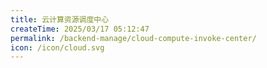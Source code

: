 ```yaml
---
title: 云计算资源调度中心
createTime: 2025/03/17 05:12:47
permalink: /backend-manage/cloud-compute-invoke-center/
icon: /icon/cloud.svg
---
```





